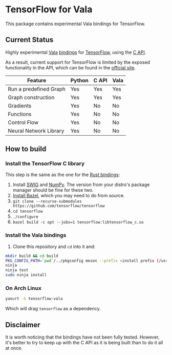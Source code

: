 # TensorFlow for Vala

This package contains experimental Vala bindings for TensorFlow.

## Current Status ##

Highly experimental [Vala][vala] [bindings][vlb] for [TensorFlow][tensorflow],
using the [C API][c_api].

As a result, current support for TensorFlow is limited by the exposed functionality in the API,
which can be found in the [official site][tf_bindings].

| Feature                  | Python       | C API       | Vala     |
| ------------------------ | ------------ | ----------- | -------- |
| Run a predefined Graph   | Yes          | Yes         | Yes      |
| Graph construction       | Yes          | Yes         | Yes      |
| Gradients                | Yes          | No          | No       |
| Functions                | Yes          | No          | No       |
| Control Flow             | Yes          | No          | No       |
| Neural Network Library   | Yes          | No          | No       |

## How to build ##

### Install the TensorFlow C library

This step is the same as the one for the [Rust bindings][rust_bindings]:

1. Install [SWIG](http://www.swig.org) and [NumPy](http://www.numpy.org).  The
   version from your distro's package manager should be fine for these two.
1. [Install Bazel](http://bazel.io/docs/install.html), which you may need to do
   from source.
1. `git clone --recurse-submodules https://github.com/tensorflow/tensorflow`
1. `cd tensorflow`
1. `./configure`
1. `bazel build -c opt --jobs=1 tensorflow:libtensorflow_c.so`

### Install the Vala bindings

1. Clone this repository and `cd` into it and:

``` bash
mkdir build && cd build
PKG_CONFIG_PATH=`pwd`/../pkgconfig meson --prefix <install prefix (/usr/local by default)>
ninja
ninja test
sudo ninja install
```

### On Arch Linux

``` bash
yaourt -S tensorflow-vala
```

Which will drag `tensorflow` as a dependency.

## Disclaimer ##

It is worth noticing that the bindings have not been fully tested.
However, it's better to try to keep up with the C API as it is being built than to do it all at once.


[vala]:https://wiki.gnome.org/Projects/Vala
[tensorflow]:https://www.tensorflow.org/
[c_api]:https://www.tensorflow.org/code/tensorflow/c/c_api.h
[tf_bindings]:https://www.tensorflow.org/how_tos/language_bindings
[vlb]:https://wiki.gnome.org/Projects/Vala/LegacyBindings
[rust_bindings]: https://github.com/tensorflow/rust
